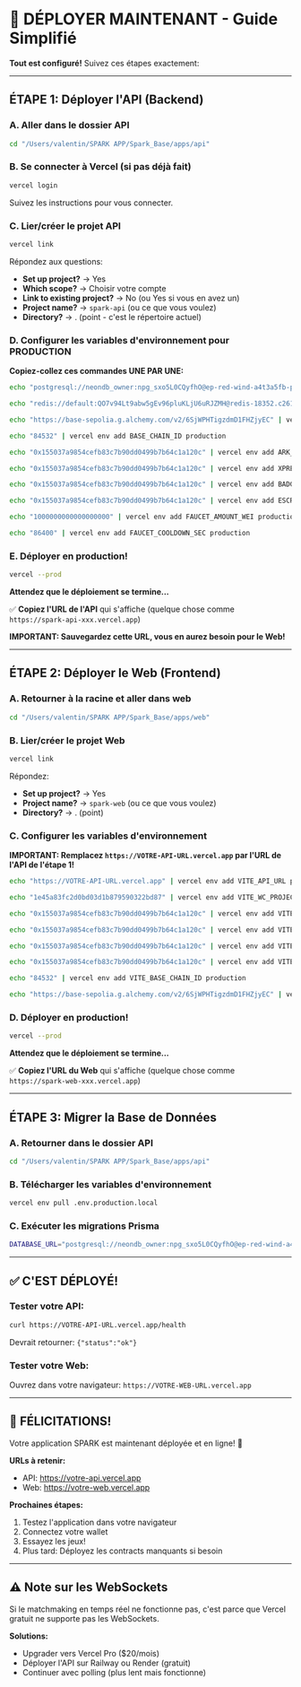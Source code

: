 # 🚀 DÉPLOYER MAINTENANT - Guide Simplifié

**Tout est configuré!** Suivez ces étapes exactement:

---

## ÉTAPE 1: Déployer l'API (Backend)

### A. Aller dans le dossier API
```bash
cd "/Users/valentin/SPARK APP/Spark_Base/apps/api"
```

### B. Se connecter à Vercel (si pas déjà fait)
```bash
vercel login
```
Suivez les instructions pour vous connecter.

### C. Lier/créer le projet API
```bash
vercel link
```

Répondez aux questions:
- **Set up project?** → Yes
- **Which scope?** → Choisir votre compte
- **Link to existing project?** → No (ou Yes si vous en avez un)
- **Project name?** → `spark-api` (ou ce que vous voulez)
- **Directory?** → . (point - c'est le répertoire actuel)

### D. Configurer les variables d'environnement pour PRODUCTION

**Copiez-collez ces commandes UNE PAR UNE:**

```bash
echo "postgresql://neondb_owner:npg_sxo5L0CQyfhO@ep-red-wind-a4t3a5fb-pooler.us-east-1.aws.neon.tech/neondb?sslmode=require" | vercel env add DATABASE_URL production
```

```bash
echo "redis://default:QO7v94Lt9abw5gEv96pluKLjU6uRJZMH@redis-18352.c261.us-east-1-4.ec2.redns.redis-cloud.com:18352" | vercel env add REDIS_URL production
```

```bash
echo "https://base-sepolia.g.alchemy.com/v2/6SjWPHTigzdmD1FHZjyEC" | vercel env add BASE_RPC_URL production
```

```bash
echo "84532" | vercel env add BASE_CHAIN_ID production
```

```bash
echo "0x155037a9854cefb83c7b90dd0499b7b64c1a120c" | vercel env add ARK_ADDRESS production
```

```bash
echo "0x155037a9854cefb83c7b90dd0499b7b64c1a120c" | vercel env add XPREGISTRY_ADDRESS production
```

```bash
echo "0x155037a9854cefb83c7b90dd0499b7b64c1a120c" | vercel env add BADGE_ADDRESS production
```

```bash
echo "0x155037a9854cefb83c7b90dd0499b7b64c1a120c" | vercel env add ESCROW_ADDRESS production
```

```bash
echo "1000000000000000000" | vercel env add FAUCET_AMOUNT_WEI production
```

```bash
echo "86400" | vercel env add FAUCET_COOLDOWN_SEC production
```

### E. Déployer en production!
```bash
vercel --prod
```

**Attendez que le déploiement se termine...**

✅ **Copiez l'URL de l'API** qui s'affiche (quelque chose comme `https://spark-api-xxx.vercel.app`)

**IMPORTANT: Sauvegardez cette URL, vous en aurez besoin pour le Web!**

---

## ÉTAPE 2: Déployer le Web (Frontend)

### A. Retourner à la racine et aller dans web
```bash
cd "/Users/valentin/SPARK APP/Spark_Base/apps/web"
```

### B. Lier/créer le projet Web
```bash
vercel link
```

Répondez:
- **Set up project?** → Yes
- **Project name?** → `spark-web` (ou ce que vous voulez)
- **Directory?** → . (point)

### C. Configurer les variables d'environnement

**IMPORTANT: Remplacez `https://VOTRE-API-URL.vercel.app` par l'URL de l'API de l'étape 1!**

```bash
echo "https://VOTRE-API-URL.vercel.app" | vercel env add VITE_API_URL production
```

```bash
echo "1e45a83fc2d0bd03d1b879590322bd87" | vercel env add VITE_WC_PROJECT_ID production
```

```bash
echo "0x155037a9854cefb83c7b90dd0499b7b64c1a120c" | vercel env add VITE_ARK_ADDRESS production
```

```bash
echo "0x155037a9854cefb83c7b90dd0499b7b64c1a120c" | vercel env add VITE_XPREGISTRY_ADDRESS production
```

```bash
echo "0x155037a9854cefb83c7b90dd0499b7b64c1a120c" | vercel env add VITE_BADGE_ADDRESS production
```

```bash
echo "0x155037a9854cefb83c7b90dd0499b7b64c1a120c" | vercel env add VITE_ESCROW_ADDRESS production
```

```bash
echo "84532" | vercel env add VITE_BASE_CHAIN_ID production
```

```bash
echo "https://base-sepolia.g.alchemy.com/v2/6SjWPHTigzdmD1FHZjyEC" | vercel env add VITE_BASE_RPC_URL production
```

### D. Déployer en production!
```bash
vercel --prod
```

**Attendez que le déploiement se termine...**

✅ **Copiez l'URL du Web** qui s'affiche (quelque chose comme `https://spark-web-xxx.vercel.app`)

---

## ÉTAPE 3: Migrer la Base de Données

### A. Retourner dans le dossier API
```bash
cd "/Users/valentin/SPARK APP/Spark_Base/apps/api"
```

### B. Télécharger les variables d'environnement
```bash
vercel env pull .env.production.local
```

### C. Exécuter les migrations Prisma
```bash
DATABASE_URL="postgresql://neondb_owner:npg_sxo5L0CQyfhO@ep-red-wind-a4t3a5fb-pooler.us-east-1.aws.neon.tech/neondb?sslmode=require" pnpm prisma migrate deploy
```

---

## ✅ C'EST DÉPLOYÉ!

### Tester votre API:
```bash
curl https://VOTRE-API-URL.vercel.app/health
```

Devrait retourner: `{"status":"ok"}`

### Tester votre Web:
Ouvrez dans votre navigateur: `https://VOTRE-WEB-URL.vercel.app`

---

## 🎉 FÉLICITATIONS!

Votre application SPARK est maintenant déployée et en ligne! 🚀

**URLs à retenir:**
- API: https://votre-api.vercel.app
- Web: https://votre-web.vercel.app

**Prochaines étapes:**
1. Testez l'application dans votre navigateur
2. Connectez votre wallet
3. Essayez les jeux!
4. Plus tard: Déployez les contracts manquants si besoin

---

## ⚠️ Note sur les WebSockets

Si le matchmaking en temps réel ne fonctionne pas, c'est parce que Vercel gratuit ne supporte pas les WebSockets.

**Solutions:**
- Upgrader vers Vercel Pro ($20/mois)
- Déployer l'API sur Railway ou Render (gratuit)
- Continuer avec polling (plus lent mais fonctionne)

